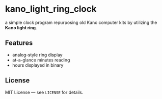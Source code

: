 # kano_light_ring_clock
a simple clock program repurposing old Kano computer kits by utilizing the **Kano light ring**.

## Features
- analog-style ring display
- at-a-glance minutes reading
- hours displayed in binary

## License
MIT License — see `LICENSE` for details.